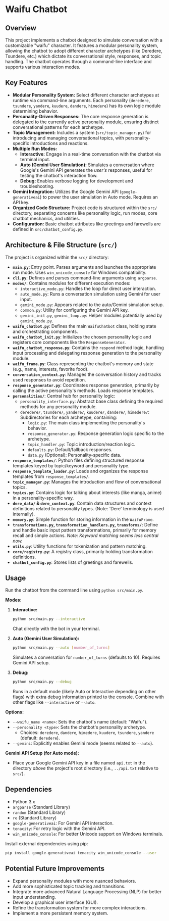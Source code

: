 # Waifu Chatbot

## Overview

This project implements a chatbot designed to simulate conversation with a customizable "waifu" character. It features a modular personality system, allowing the chatbot to adopt different character archetypes (like Deredere, Tsundere, etc.) which dictate its conversational style, responses, and topic handling. The chatbot operates through a command-line interface and supports various interaction modes.

## Key Features

*   **Modular Personality System:** Select different character archetypes at runtime via command-line arguments. Each personality (`deredere`, `tsundere`, `yandere`, `kuudere`, `dandere`, `himedere`) has its own logic module determining behavior.
*   **Personality-Driven Responses:** The core response generation is delegated to the currently active personality module, ensuring distinct conversational patterns for each archetype.
*   **Topic Management:** Includes a system (`src/topic_manager.py`) for introducing and managing conversational topics, with personality-specific introductions and reactions.
*   **Multiple Run Modes:**
    *   **Interactive:** Engage in a real-time conversation with the chatbot via terminal input.
    *   **Auto (Gemini User Simulation):** Simulates a conversation where Google's Gemini API generates the *user's* responses, useful for testing the chatbot's interaction flow.
    *   **Debug:** Enables verbose logging for development and troubleshooting.
*   **Gemini Integration:** Utilizes the Google Gemini API (`google-generativeai`) to power the user simulation in Auto mode. Requires an API key.
*   **Organized Code Structure:** Project code is structured within the `src/` directory, separating concerns like personality logic, run modes, core chatbot mechanics, and utilities.
*   **Configuration:** Basic chatbot attributes like greetings and farewells are defined in `src/chatbot_config.py`.

## Architecture & File Structure (`src/`)

The project is organized within the `src/` directory:

*   **`main.py`**: Entry point. Parses arguments and launches the appropriate run mode. Uses `win_unicode_console` for Windows compatibility.
*   **`cli.py`**: Defines and parses command-line arguments using `argparse`.
*   **`modes/`**: Contains modules for different execution modes:
    *   `interactive_mode.py`: Handles the loop for direct user interaction.
    *   `auto_mode.py`: Runs a conversation simulation using Gemini for user input.
    *   `gemini_mode.py`: Appears related to the auto/Gemini simulation setup.
    *   `common.py`: Utility for configuring the Gemini API key.
    *   `gemini_init.py`, `gemini_loop.py`: Helper modules potentially used by `gemini_mode.py`.
*   **`waifu_chatbot.py`**: Defines the main `WaifuChatbot` class, holding state and orchestrating components.
*   **`waifu_chatbot_init.py`**: Initializes the chosen personality logic and registers core components like the `ResponseGenerator`.
*   **`waifu_chatbot_response.py`**: Contains the `respond` method logic, handling input processing and delegating response generation to the personality module.
*   **`waifu_frame.py`**: Class representing the chatbot's memory and state (e.g., name, interests, favorite food).
*   **`conversation_context.py`**: Manages the conversation history and tracks used responses to avoid repetition.
*   **`response_generator.py`**: Coordinates response generation, primarily by calling the active personality's methods. Loads response templates.
*   **`personalities/`**: Central hub for personality logic:
    *   `personality_interface.py`: Abstract base class defining the required methods for any personality module.
    *   `deredere/`, `tsundere/`, `yandere/`, `kuudere/`, `dandere/`, `himedere/`: Subdirectories for each archetype, containing:
        *   `logic.py`: The main class implementing the personality's behavior.
        *   `response_generator.py`: Response generation logic specific to the archetype.
        *   `topic_handler.py`: Topic introduction/reaction logic.
        *   `defaults.py`: Default/fallback responses.
        *   `data.py` (Optional): Personality-specific data.
*   **`response_templates/`**: Python files defining structured response templates keyed by topic/keyword and personality type.
*   **`response_template_loader.py`**: Loads and organizes the response templates from `response_templates/`.
*   **`topic_manager.py`**: Manages the introduction and flow of conversational topics.
*   **`topics.py`**: Contains logic for talking about interests (like manga, anime) in a personality-specific way.
*   **`dere_data/` & `dere_context.py`**: Contain data structures and context definitions related to personality types. (Note: 'Dere' terminology is used internally).
*   **`memory.py`**: Simple function for storing information in the `WaifuFrame`.
*   **`transformations.py`, `transformation_handlers.py`, `transforms/`**: Define and handle basic input pattern transformations, primarily for memory recall and simple actions. *Note: Keyword matching seems less central now.*
*   **`utils.py`**: Utility functions for tokenization and pattern matching.
*   **`core/registry.py`**: A registry class, primarily holding transformation definitions.
*   **`chatbot_config.py`**: Stores lists of greetings and farewells.

## Usage

Run the chatbot from the command line using `python src/main.py`.

**Modes:**

1.  **Interactive:**
    ```bash
    python src/main.py --interactive
    ```
    Chat directly with the bot in your terminal.

2.  **Auto (Gemini User Simulation):**
    ```bash
    python src/main.py --auto [number_of_turns]
    ```
    Simulates a conversation for `number_of_turns` (defaults to 10). Requires Gemini API setup.

3.  **Debug:**
    ```bash
    python src/main.py --debug
    ```
    Runs in a default mode (likely Auto or Interactive depending on other flags) with extra debug information printed to the console. Combine with other flags like `--interactive` or `--auto`.

**Options:**

*   `--waifu_name <name>`: Sets the chatbot's name (default: "Waifu").
*   `--personality <type>`: Sets the chatbot's personality archetype.
    *   Choices: `deredere`, `dandere`, `himedere`, `kuudere`, `tsundere`, `yandere` (default: `deredere`).
*   `--gemini`: Explicitly enables Gemini mode (seems related to `--auto`).

**Gemini API Setup (for Auto mode):**

*   Place your Google Gemini API key in a file named `api.txt` in the directory *above* the project's root directory (i.e., `../api.txt` relative to `src/`).

## Dependencies

*   Python 3.x
*   `argparse` (Standard Library)
*   `random` (Standard Library)
*   `re` (Standard Library)
*   `google-generativeai`: For Gemini API interaction.
*   `tenacity`: For retry logic with the Gemini API.
*   `win_unicode_console`: For better Unicode support on Windows terminals.

Install external dependencies using pip:

```bash
pip install google-generativeai tenacity win_unicode_console --user
```

## Potential Future Improvements

*   Expand personality modules with more nuanced behaviors.
*   Add more sophisticated topic tracking and transitions.
*   Integrate more advanced Natural Language Processing (NLP) for better input understanding.
*   Develop a graphical user interface (GUI).
*   Refine the transformation system for more complex interactions.
*   Implement a more persistent memory system.
